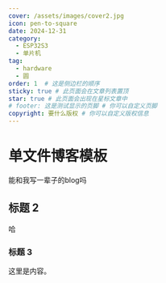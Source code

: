 ```yaml
---
cover: /assets/images/cover2.jpg
icon: pen-to-square
date: 2024-12-31
category:
  - ESP32S3
  - 单片机
tag:
  - hardware
  - 圆
order: 1  # 这是侧边栏的顺序
sticky: true # 此页面会在文章列表置顶
star: true # 此页面会出现在星标文章中
# footer: 这是测试显示的页脚 # 你可以自定义页脚
copyright: 要什么版权 # 你可以自定义版权信息
---
```


# 单文件博客模板

能和我写一辈子的blog吗

## 标题 2

哈

### 标题 3

这里是内容。
